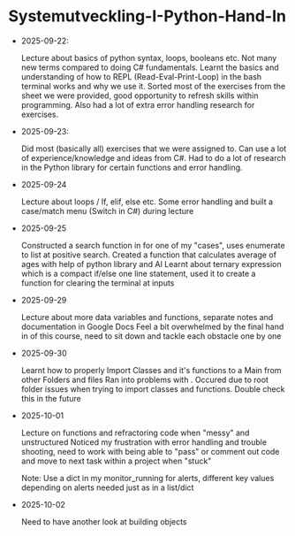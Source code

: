 # Systemutveckling-I-Python-Hand-In

- 2025-09-22:

    Lecture about basics of python syntax, loops, booleans etc. Not many new terms compared to doing C# fundamentals. 
    Learnt the basics and understanding of how to REPL (Read-Eval-Print-Loop) in the bash terminal works and why we use it. 
    Sorted most of the exercises from the sheet we were provided, good opportunity to refresh skills within programming.
    Also had a lot of extra error handling research for exercises. 

- 2025-09-23:

    Did most (basically all) exercises that we were assigned to. Can use a lot of experience/knowledge and ideas from C#.
    Had to do a lot of research in the Python library for certain functions and error handling.

- 2025-09-24

    Lecture about loops / If, elif, else etc. Some error handling and built a case/match menu (Switch in C#) during lecture

- 2025-09-25

    Constructed a search function in for one of my "cases", uses enumerate to list at positive search. 
    Created a function that calculates average of ages with help of python library and AI Learnt about ternary expression which is a compact if/else one line statement, used it to create a function for clearing the terminal at inputs

- 2025-09-29

    Lecture about more data variables and functions, separate notes and documentation in Google Docs
    Feel a bit overwhelmed by the final hand in of this course, need to sit down and tackle each obstacle one by one

- 2025-09-30

    Learnt how to properly Import Classes and it's functions to a Main from other Folders and files 
    Ran into problems with <modules>. Occured due to root folder issues when trying to import classes and functions. Double check this in the future 

- 2025-10-01

    Lecture on functions and refractoring code when "messy" and unstructured 
    Noticed my frustration with error handling and trouble shooting, need to work with being able to "pass" or comment out code and move to next task within a project when "stuck"

    Note: Use a dict in my monitor_running for alerts, different key values depending on alerts needed just as in a list/dict

- 2025-10-02

    Need to have another look at building objects 